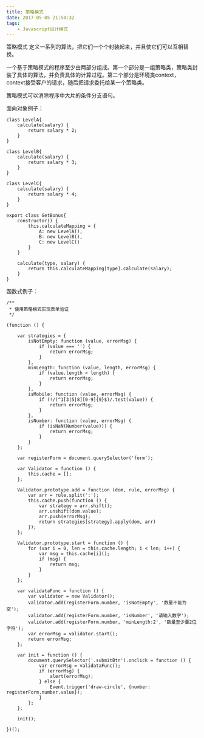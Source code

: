 ```yaml
---
title: 策略模式
date: 2017-05-05 21:54:32
tags:
	- Javascript设计模式
---
```



策略模式
定义一系列的算法，把它们一个个封装起来，并且使它们可以互相替换。

一个基于策略模式的程序至少由两部分组成。第一个部分是一组策略类，策略类封装了具体的算法，并负责具体的计算过程。第二个部分是环境类context，context接受客户的请求，随后把请求委托给某一个策略类。

策略模式可以消除程序中大片的条件分支语句。


<!--more-->

面向对象例子：

	class LevelA{
	    calculate(salary) {
	        return salary * 2;
	    }
	}
	
	class LevelB{
	    calculate(salary) {
	        return salary * 3;
	    }
	}
	
	class LevelC{
	    calculate(salary) {
	        return salary * 4;
	    }
	}
	
	export class GetBonus{
	    constructor() {
	        this.calculateMapping = {
	            A: new LevelA(),
	            B: new LevelB(),
	            C: new LevelC()
	        }
	    }
	
	    calculate(type, salary) {
	        return this.calculateMapping[type].calculate(salary);
	    }
	}
函数式例子：

	/**
	 * 使用策略模式实现表单验证
	 */
	
	(function () {
	
	    var strategies = {
	        isNotEmpty: function (value, errorMsg) {
	            if (value === '') {
	                return errorMsg;
	            }
	        },
	        minLength: function (value, length, errorMsg) {
	            if (value.length < length) {
	                return errorMsg;
	            }
	        },
	        isMobile: function (value, errorMsg) {
	            if (!/(^1[3|5|8][0-9]{9}$)/.test(value)) {
	                return errorMsg;
	            }
	        },
	        isNumber: function (value, errorMsg) {
	            if (isNaN(Number(value))) {
	                return errorMsg;
	            }
	        }
	    };
	
	    var registerForm = document.querySelector('form');
	
	    var Validator = function () {
	        this.cache = [];
	    };
	
	    Validator.prototype.add = function (dom, rule, errorMsg) {
	        var arr = rule.split(':');
	        this.cache.push(function () {
	            var strategy = arr.shift();
	            arr.unshift(dom.value);
	            arr.push(errorMsg);
	            return strategies[strategy].apply(dom, arr)
	        });
	    };
	
	    Validator.prototype.start = function () {
	        for (var i = 0, len = this.cache.length; i < len; i++) {
	            var msg = this.cache[i]();
	            if (msg) {
	                return msg;
	            }
	        }
	    };
	
	    var validataFunc = function () {
	        var validator = new Validator();
	        validator.add(registerForm.number, 'isNotEmpty', '数量不能为空');
	        validator.add(registerForm.number, 'isNumber', '请输入数字');
	        validator.add(registerForm.number, 'minLength:2', '数量至少要2位字符');
	        var errorMsg = validator.start();
	        return errorMsg;
	    };
	
	    var init = function () {
	        document.querySelector('.submitBtn').onclick = function () {
	            var errorMsg = validataFunc();
	            if (errorMsg) {
	                alert(errorMsg);
	            } else {
	                Event.trigger('draw-circle', {number: registerForm.number.value});
	            }
	        };
	    };
	
	    init();
	
	})();